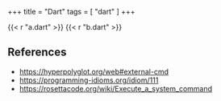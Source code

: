 +++
title = "Dart"
tags = [ "dart" ]
+++

{{< r "a.dart" >}}
{{< r "b.dart" >}}

## References

- <https://hyperpolyglot.org/web#external-cmd>
- <https://programming-idioms.org/idiom/111>
- <https://rosettacode.org/wiki/Execute_a_system_command>
